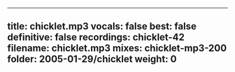 
---
title: chicklet.mp3
vocals: false
best: false
definitive: false
recordings: chicklet-42
filename: chicklet.mp3
mixes: chicklet-mp3-200
folder: 2005-01-29/chicklet
weight: 0
---
